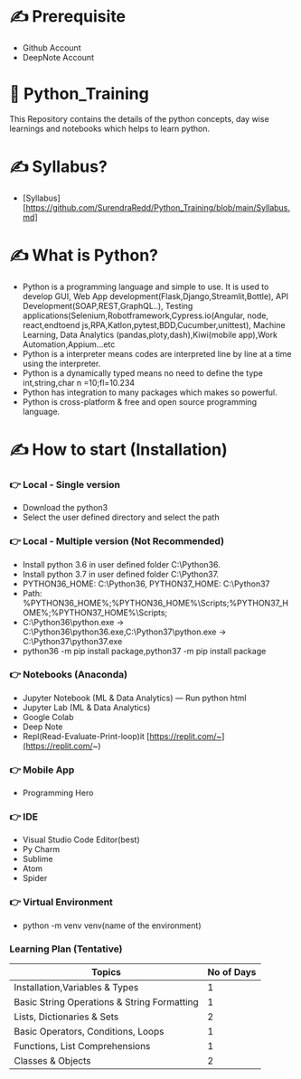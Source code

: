 # ✍️ Prerequisite
- Github Account
- DeepNote Account

# 🐍 Python_Training
This Repository contains the details of the python concepts, day wise learnings and notebooks which helps to learn python.

# ✍️ Syllabus?
- [Syllabus][https://github.com/SurendraRedd/Python_Training/blob/main/Syllabus.md]

# ✍️ What is Python?

- Python is a programming language and simple to use. It is used to develop GUI, Web App development(Flask,Django,Streamlit,Bottle), API Development(SOAP,REST,GraphQL..), Testing applications(Selenium,Robotframework,Cypress.io(Angular, node, react,endtoend js,RPA,Katlon,pytest,BDD,Cucumber,unittest), Machine Learning, Data Analytics (pandas,ploty,dash),Kiwi(mobile app),Work Automation,Appium...etc
- Python is a interpreter means codes are interpreted line by line at a time using the interpreter.
- Python is a dynamically typed means no need to define the type int,string,char n =10;fl=10.234
- Python has integration to many packages which makes so powerful.
- Python is cross-platform & free and open source programming language. 

# ✍️ How to start (Installation)

### 👉 Local - Single version
- Download the python3
- Select the user defined directory and select the path

### 👉 Local - Multiple version (Not Recommended)
- Install python 3.6 in user defined folder C:\Python36.
- Install python 3.7 in user defined folder C:\Python37.
- PYTHON36_HOME: C:\Python36, PYTHON37_HOME: C:\Python37
- Path: %PYTHON36_HOME%;%PYTHON36_HOME%\Scripts;%PYTHON37_HOME%;%PYTHON37_HOME%\Scripts;
- C:\Python36\python.exe → C:\Python36\python36.exe,C:\Python37\python.exe → C:\Python37\python37.exe
- python36 -m pip install package,python37 -m pip install package

### 👉 Notebooks (Anaconda)
- Jupyter  Notebook (ML & Data Analytics) — Run python html
- Jupyter Lab (ML & Data Analytics)
- Google Colab
- Deep Note
- Repl(Read-Evaluate-Print-loop)it [https://replit.com/~](https://replit.com/~)

### 👉 Mobile App
- Programming Hero

### 👉 IDE
- Visual Studio Code Editor(best)
- Py Charm
- Sublime 
- Atom
- Spider

### 👉 Virtual Environment
- python -m venv venv(name of the environment)

### Learning Plan (Tentative)
| Topics                                     | No of Days |
|--------------------------------------------|------------|
| Installation,Variables & Types             | 1          |
| Basic String Operations & String Formatting| 1          |
| Lists, Dictionaries & Sets                 | 2          |
| Basic Operators, Conditions, Loops         | 1          |
| Functions, List Comprehensions             | 1          |
| Classes & Objects                          | 2          |


